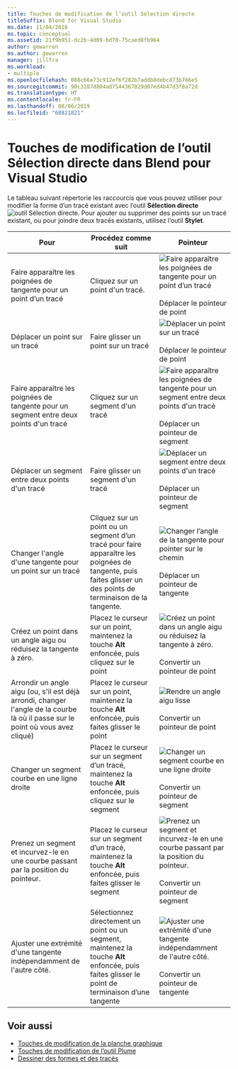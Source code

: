 ```yaml
---
title: Touches de modification de l’outil Sélection directe
titleSuffix: Blend for Visual Studio
ms.date: 11/04/2016
ms.topic: conceptual
ms.assetid: 21f9b951-dc2b-4d09-bd70-75caed8fb964
author: gewarren
ms.author: gewarren
manager: jillfra
ms.workload:
- multiple
ms.openlocfilehash: 088c66e73c912ef6f282b7addb8debcd73b766e5
ms.sourcegitcommit: 90c3187d804ad7544367829d07ed4b47d3f8a72d
ms.translationtype: HT
ms.contentlocale: fr-FR
ms.lasthandoff: 08/06/2019
ms.locfileid: "68821821"
---
```

# <a name="direct-selection-tool-modifier-keys-in-blend-for-visual-studio"></a>Touches de modification de l’outil Sélection directe dans Blend pour Visual Studio

Le tableau suivant répertorie les raccourcis que vous pouvez utiliser pour modifier la forme d’un tracé existant avec l’outil **Sélection directe** ![outil Sélection directe](../designers/media/6dd6571f-c116-451d-8dd2-1f88b8406362.png). Pour ajouter ou supprimer des points sur un tracé existant, ou pour joindre deux tracés existants, utilisez l’outil **Stylet**.

|Pour|Procédez comme suit|Pointeur|
| - |-------------|-------------|
|Faire apparaître les poignées de tangente pour un point d’un tracé|Cliquez sur un point d'un tracé.|![Faire apparaître les poignées de tangente pour un point d’un tracé](../designers/media/cfcc5f41-a666-4524-a958-50b9051130ca.png)<br /><br /> Déplacer le pointeur de point|
|Déplacer un point sur un tracé|Faire glisser un point sur un tracé|![Déplacer un point sur un tracé](../designers/media/cfcc5f41-a666-4524-a958-50b9051130ca.png)<br /><br /> Déplacer le pointeur de point|
|Faire apparaître les poignées de tangente pour un segment entre deux points d'un tracé|Cliquez sur un segment d'un tracé|![Faire apparaître les poignées de tangente pour un segment entre deux points d'un tracé](../designers/media/2ace930f-98fa-410b-92cf-7a4b88503ee7.png)<br /><br /> Déplacer un pointeur de segment|
|Déplacer un segment entre deux points d'un tracé|Faire glisser un segment d'un tracé|![Déplacer un segment entre deux points d'un tracé](../designers/media/2ace930f-98fa-410b-92cf-7a4b88503ee7.png)<br /><br /> Déplacer un pointeur de segment|
|Changer l'angle d'une tangente pour un point sur un tracé|Cliquez sur un point ou un segment d’un tracé pour faire apparaître les poignées de tangente, puis faites glisser un des points de terminaison de la tangente.|![Changer l’angle de la tangente pour pointer sur le chemin](../designers/media/beb1a907-1e50-450c-aab3-4d7026f5e426.png)<br /><br /> Déplacer un pointeur de tangente|
|Créez un point dans un angle aigu ou réduisez la tangente à zéro.|Placez le curseur sur un point, maintenez la touche **Alt** enfoncée, puis cliquez sur le point|![Créez un point dans un angle aigu ou réduisez la tangente à zéro.](../designers/media/21197b10-aba4-4a9d-8145-647d0ba8e518.png)<br /><br /> Convertir un pointeur de point|
|Arrondir un angle aigu (ou, s'il est déjà arrondi, changer l'angle de la courbe là où il passe sur le point où vous avez cliqué)|Placez le curseur sur un point, maintenez la touche **Alt** enfoncée, puis faites glisser le point|![Rendre un angle aigu lisse](../designers/media/21197b10-aba4-4a9d-8145-647d0ba8e518.png)<br /><br /> Convertir un pointeur de point|
|Changer un segment courbe en une ligne droite|Placez le curseur sur un segment d’un tracé, maintenez la touche **Alt** enfoncée, puis cliquez sur le segment|![Changer un segment courbe en une ligne droite](../designers/media/975a855a-8536-441f-97ed-2f1496e416bf.png)<br /><br /> Convertir un pointeur de segment|
|Prenez un segment et incurvez-le en une courbe passant par la position du pointeur.|Placez le curseur sur un segment d’un tracé, maintenez la touche **Alt** enfoncée, puis faites glisser le segment|![Prenez un segment et incurvez-le en une courbe passant par la position du pointeur.](../designers/media/975a855a-8536-441f-97ed-2f1496e416bf.png)<br /><br /> Convertir un pointeur de segment|
|Ajuster une extrémité d'une tangente indépendamment de l'autre côté.|Sélectionnez directement un point ou un segment, maintenez la touche **Alt** enfoncée, puis faites glisser le point de terminaison d’une tangente|![Ajuster une extrémité d'une tangente indépendamment de l'autre côté.](../designers/media/923951da-4081-4f8b-bebc-0f1f64d87504.png)<br /><br /> Convertir un pointeur de tangente|

## <a name="see-also"></a>Voir aussi

- [Touches de modification de la planche graphique](../designers/artboard-modifier-keys-in-blend.md)
- [Touches de modification de l’outil Plume](../designers/pen-tool-modifier-keys-in-blend.md)
- [Dessiner des formes et des tracés](../designers/draw-shapes-and-paths.md)